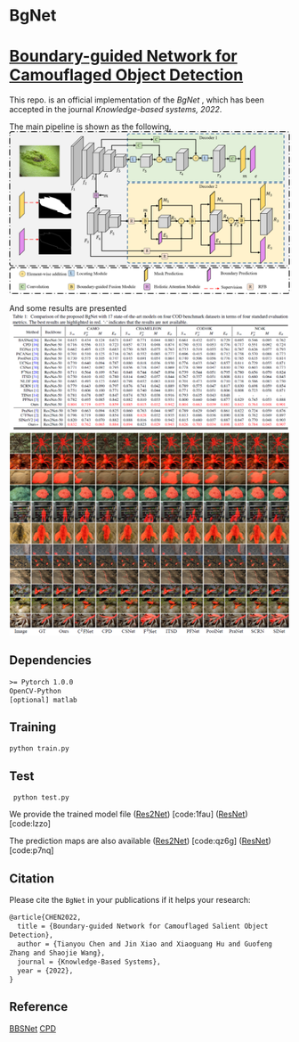 # BgNet
# [Boundary-guided Network for Camouflaged Object Detection](https://doi.org/10.1016/j.knosys.2022.108901)

This repo. is an official implementation of the *BgNet* , which has been accepted in the journal *Knowledge-based systems, 2022*. 

The main pipeline is shown as the following, 
![BgNet](figures/network.png)

And some results are presented
![quantitative results](figures/results.png)
![qualitative results](figures/results2.png)

## Dependencies 
```
>= Pytorch 1.0.0
OpenCV-Python
[optional] matlab
```

## Training
```
python train.py
```

## Test
```
 python test.py
```
We provide the trained model file 
([Res2Net](https://pan.baidu.com/s/1sHSPhGvQJszpN97stzuxFA)) [code:1fau]
([ResNet](https://pan.baidu.com/s/1DRis1YEsakb8ZXrSzOhtKQ)) [code:lzzo]

The prediction maps are also available
([Res2Net](https://pan.baidu.com/s/1Ug6_p8Uho9VMaIDc4Km5LA)) [code:qz6g]
([ResNet](https://pan.baidu.com/s/1l0GP516TqaYlK2aMHBvhNw)) [code:p7nq]

## Citation
Please cite the `BgNet` in your publications if it helps your research:
```
@article{CHEN2022,
  title = {Boundary-guided Network for Camouflaged Salient Object Detection},
  author = {Tianyou Chen and Jin Xiao and Xiaoguang Hu and Guofeng Zhang and Shaojie Wang},
  journal = {Knowledge-Based Systems},
  year = {2022},
}
```
## Reference
[BBSNet](https://github.com/zyjwuyan/BBS-Net)
[CPD](https://github.com/wuzhe71/CPD)
